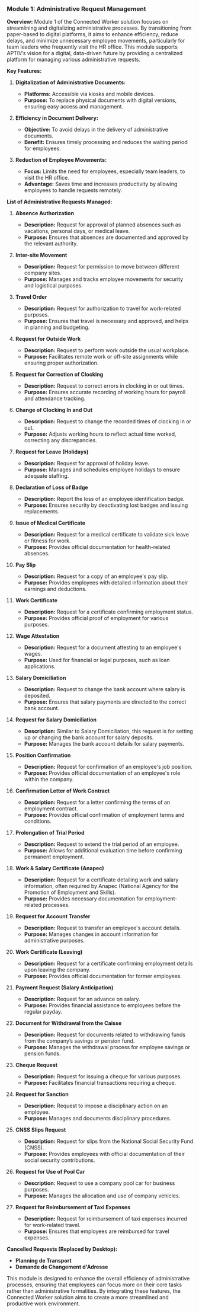 ### Module 1: Administrative Request Management

**Overview:**
Module 1 of the Connected Worker solution focuses on streamlining and digitalizing administrative processes. By transitioning from paper-based to digital platforms, it aims to enhance efficiency, reduce delays, and minimize unnecessary employee movements, particularly for team leaders who frequently visit the HR office. This module supports APTIV’s vision for a digital, data-driven future by providing a centralized platform for managing various administrative requests.

**Key Features:**

1. **Digitalization of Administrative Documents:**
   - **Platforms:** Accessible via kiosks and mobile devices.
   - **Purpose:** To replace physical documents with digital versions, ensuring easy access and management.

2. **Efficiency in Document Delivery:**
   - **Objective:** To avoid delays in the delivery of administrative documents.
   - **Benefit:** Ensures timely processing and reduces the waiting period for employees.

3. **Reduction of Employee Movements:**
   - **Focus:** Limits the need for employees, especially team leaders, to visit the HR office.
   - **Advantage:** Saves time and increases productivity by allowing employees to handle requests remotely.

**List of Administrative Requests Managed:**

1. **Absence Authorization**
   - **Description:** Request for approval of planned absences such as vacations, personal days, or medical leave.
   - **Purpose:** Ensures that absences are documented and approved by the relevant authority.

2. **Inter-site Movement**
   - **Description:** Request for permission to move between different company sites.
   - **Purpose:** Manages and tracks employee movements for security and logistical purposes.

3. **Travel Order**
   - **Description:** Request for authorization to travel for work-related purposes.
   - **Purpose:** Ensures that travel is necessary and approved, and helps in planning and budgeting.

4. **Request for Outside Work**
   - **Description:** Request to perform work outside the usual workplace.
   - **Purpose:** Facilitates remote work or off-site assignments while ensuring proper authorization.

5. **Request for Correction of Clocking**
   - **Description:** Request to correct errors in clocking in or out times.
   - **Purpose:** Ensures accurate recording of working hours for payroll and attendance tracking.

6. **Change of Clocking In and Out**
   - **Description:** Request to change the recorded times of clocking in or out.
   - **Purpose:** Adjusts working hours to reflect actual time worked, correcting any discrepancies.

7. **Request for Leave (Holidays)**
   - **Description:** Request for approval of holiday leave.
   - **Purpose:** Manages and schedules employee holidays to ensure adequate staffing.

8. **Declaration of Loss of Badge**
   - **Description:** Report the loss of an employee identification badge.
   - **Purpose:** Ensures security by deactivating lost badges and issuing replacements.

9. **Issue of Medical Certificate**
   - **Description:** Request for a medical certificate to validate sick leave or fitness for work.
   - **Purpose:** Provides official documentation for health-related absences.

10. **Pay Slip**
    - **Description:** Request for a copy of an employee's pay slip.
    - **Purpose:** Provides employees with detailed information about their earnings and deductions.

11. **Work Certificate**
    - **Description:** Request for a certificate confirming employment status.
    - **Purpose:** Provides official proof of employment for various purposes.

12. **Wage Attestation**
    - **Description:** Request for a document attesting to an employee's wages.
    - **Purpose:** Used for financial or legal purposes, such as loan applications.

13. **Salary Domiciliation**
    - **Description:** Request to change the bank account where salary is deposited.
    - **Purpose:** Ensures that salary payments are directed to the correct bank account.

14. **Request for Salary Domiciliation**
    - **Description:** Similar to Salary Domiciliation, this request is for setting up or changing the bank account for salary deposits.
    - **Purpose:** Manages the bank account details for salary payments.

15. **Position Confirmation**
    - **Description:** Request for confirmation of an employee's job position.
    - **Purpose:** Provides official documentation of an employee's role within the company.

16. **Confirmation Letter of Work Contract**
    - **Description:** Request for a letter confirming the terms of an employment contract.
    - **Purpose:** Provides official confirmation of employment terms and conditions.

17. **Prolongation of Trial Period**
    - **Description:** Request to extend the trial period of an employee.
    - **Purpose:** Allows for additional evaluation time before confirming permanent employment.

18. **Work & Salary Certificate (Anapec)**
    - **Description:** Request for a certificate detailing work and salary information, often required by Anapec (National Agency for the Promotion of Employment and Skills).
    - **Purpose:** Provides necessary documentation for employment-related processes.

19. **Request for Account Transfer**
    - **Description:** Request to transfer an employee's account details.
    - **Purpose:** Manages changes in account information for administrative purposes.

20. **Work Certificate (Leaving)**
    - **Description:** Request for a certificate confirming employment details upon leaving the company.
    - **Purpose:** Provides official documentation for former employees.

21. **Payment Request (Salary Anticipation)**
    - **Description:** Request for an advance on salary.
    - **Purpose:** Provides financial assistance to employees before the regular payday.

22. **Document for Withdrawal from the Caisse**
    - **Description:** Request for documents related to withdrawing funds from the company’s savings or pension fund.
    - **Purpose:** Manages the withdrawal process for employee savings or pension funds.

23. **Cheque Request**
    - **Description:** Request for issuing a cheque for various purposes.
    - **Purpose:** Facilitates financial transactions requiring a cheque.

24. **Request for Sanction**
    - **Description:** Request to impose a disciplinary action on an employee.
    - **Purpose:** Manages and documents disciplinary procedures.

25. **CNSS Slips Request**
    - **Description:** Request for slips from the National Social Security Fund (CNSS).
    - **Purpose:** Provides employees with official documentation of their social security contributions.

26. **Request for Use of Pool Car**
    - **Description:** Request to use a company pool car for business purposes.
    - **Purpose:** Manages the allocation and use of company vehicles.

27. **Request for Reimbursement of Taxi Expenses**
    - **Description:** Request for reimbursement of taxi expenses incurred for work-related travel.
    - **Purpose:** Ensures that employees are reimbursed for travel expenses.

**Cancelled Requests (Replaced by Desktop):**
- **Planning de Transport**
- **Demande de Changement d'Adresse**

This module is designed to enhance the overall efficiency of administrative processes, ensuring that employees can focus more on their core tasks rather than administrative formalities. By integrating these features, the Connected Worker solution aims to create a more streamlined and productive work environment.
